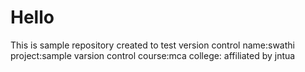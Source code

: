 # Hello
This is sample repository created to test version control
name:swathi
project:sample varsion control
course:mca
college: affiliated by jntua 
